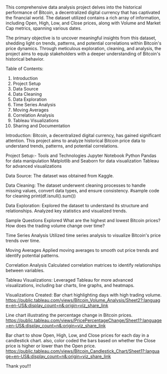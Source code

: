 This comprehensive data analysis project delves into the historical performance of Bitcoin, a decentralized digital currency that has captivated the financial world. 
The dataset utilized contains a rich array of information, including Open, High, Low, and Close prices, along with Volume and Market Cap metrics, spanning various dates.

The primary objective is to uncover meaningful insights from this dataset, shedding light on trends, patterns, and potential correlations within Bitcoin's price dynamics. 
Through meticulous exploration, cleaning, and analysis, the project aims to equip stakeholders with a deeper understanding of Bitcoin's historical behavior.

Table of Contents:
1. Introduction
2. Project Setup
3. Data Source
4. Data Cleaning
5. Data Exploration
6. Time Series Analysis
7. Moving Averages
8. Correlation Analysis
9. Tableau Visualizations
10. Sharing and Documentation

Introduction:
Bitcoin, a decentralized digital currency, has gained significant attention. 
This project aims to analyze historical Bitcoin price data to understand trends, patterns, and potential correlations.

Project Setup:- Tools and Technologies
Jupyter Notebook
Python
Pandas for data manipulation
Matplotlib and Seaborn for data visualization
Tableau for advanced visualizations

Data Source:
The dataset was obtained from Kaggle.

Data Cleaning:
The dataset underwent cleaning processes to handle missing values, convert data types, and ensure consistency.
#sample code for cleaning
print(df.isnull().sum())

Data Exploration:
Explored the dataset to understand its structure and relationships. Analyzed key statistics and visualized trends.

Sample Questions Explored
What are the highest and lowest Bitcoin prices?
How does the trading volume change over time?

Time Series Analysis
Utilized time series analysis to visualize Bitcoin's price trends over time.

Moving Averages
Applied moving averages to smooth out price trends and identify potential patterns.

Correlation Analysis
Calculated correlation matrices to identify relationships between variables.

Tableau Visualizations:
Leveraged Tableau for more advanced visualizations, including bar charts, line graphs, and heatmaps.

Visualizations Created:
Bar chart highlighting days with high trading volume.
https://public.tableau.com/views/Bitcoin_Volume_Analysis/Sheet2?:language=en-US&:display_count=n&:origin=viz_share_link

Line chart illustrating the percentage change in Bitcoin prices.
https://public.tableau.com/views/PricePercentageChange/Sheet1?:language=en-US&:display_count=n&:origin=viz_share_link

 Bar chart to show Open, High, Low, and Close prices for each day in a candlestick chart.
 also, color coded the bars based on whether the Close price is higher or lower than the Open price.
 https://public.tableau.com/views/Bitcoin_Candlestick_Chart/Sheet1?:language=en-US&:display_count=n&:origin=viz_share_link

Thank you!!!
